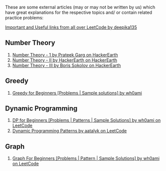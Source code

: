 These are some external articles (may or may not be written by us) which have great explanations for the respective topics and/ or contain related practice problems:

[Important and Useful links from all over LeetCode by deepika135](https://leetcode.com/discuss/general-discussion/665604/important-and-useful-links-from-all-over-the-leetcode)

## Number Theory

1. [Number Theory - 1 by Prateek Garg on HackerEarth](https://www.hackerearth.com/practice/notes/number-theory-1/)
2. [Number Theory - II by HackerEarth on HackerEarth](https://www.hackerearth.com/practice/notes/number-theory-ii/)
3. [Number Theory - III by Boris Sokolov on HackerEarth](https://www.hackerearth.com/practice/notes/number-theory-iii/)

## Greedy

1. [Greedy for Beginners [Problems | Sample solutions] by wh0ami](https://leetcode.com/discuss/general-discussion/669996/greedy-for-beginners-problems-sample-solutions)

## Dynamic Programming

1. [DP for Beginners [Problems | Patterns | Sample Solutions] by wh0ami on LeetCode](https://leetcode.com/discuss/general-discussion/662866/DP-for-Beginners-Problems-or-Patterns-or-Sample-Solutions)
2. [Dynamic Programming Patterns by aatalyk on LeetCode](https://leetcode.com/discuss/general-discussion/458695/Dynamic-Programming-Patterns)

## Graph

1. [Graph For Beginners [Problems | Pattern | Sample Solutions] by wh0ami on LeetCode](https://leetcode.com/discuss/general-discussion/655708/Graph-For-Beginners-Problems-or-Pattern-or-Sample-Solutions)
